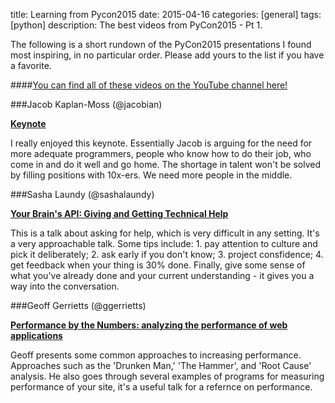 title: Learning from Pycon2015
date: 2015-04-16
categories: [general]
tags: [python]
description: The best videos from PyCon2015 - Pt 1. 

The following is a short rundown of the PyCon2015 presentations I found most inspiring, in no particular order. Please add yours to the list if you have a favorite.

####[You can find all of these videos on the YouTube channel here!][1]

###Jacob Kaplan-Moss (@jacobian)

[<strong>Keynote</strong>][4]

I really enjoyed this keynote. Essentially Jacob is arguing for the need for more adequate programmers, people who know how to do their job, who come in and do it well and go home. The shortage in talent won't be solved by filling positions with 10x-ers. We need more people in the middle. 

###Sasha Laundy (@sashalaundy)

[<strong>Your Brain's API: Giving and Getting Technical Help</strong>][3]

This is a talk about asking for help, which is very difficult in any setting. It's a very approachable talk. Some tips include: 1. pay attention to culture and pick it deliberately; 2. ask early if you don't know; 3. project consfidence; 4. get feedback when your thing is 30% done. Finally, give some sense of what you've already done and your current understanding - it gives you a way into the conversation. 

###Geoff Gerrietts (@ggerrietts)

[<strong>Performance by the Numbers: analyzing the performance of web applications</strong>][2]

Geoff presents some common approaches to increasing performance. Approaches such as the 'Drunken Man,' 'The Hammer', and 'Root Cause' analysis. He also goes through several examples of programs for measuring performance of your site, it's a useful talk for a refernce on performance. 

[1]: https://www.youtube.com/channel/UCgxzjK6GuOHVKR_08TT4hJQ
[2]: https://www.youtube.com/watch?v=UAztOuO1ANQ
[3]: https://www.youtube.com/watch?v=hY14Er6JX2
[4]: https://www.youtube.com/watch?v=hIJdFxYlEKE
